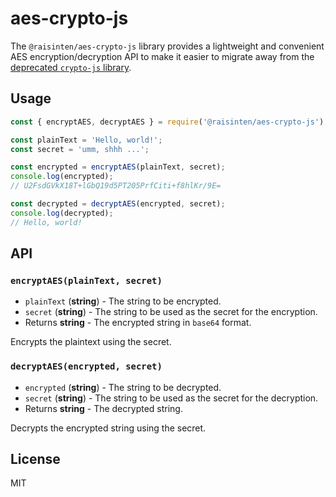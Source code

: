 # aes-crypto-js

The `@raisinten/aes-crypto-js` library provides a lightweight and convenient AES encryption/decryption API to make it easier to migrate away from the [deprecated `crypto-js` library](https://github.com/brix/crypto-js).

## Usage

```js
const { encryptAES, decryptAES } = require('@raisinten/aes-crypto-js');

const plainText = 'Hello, world!';
const secret = 'umm, shhh ...';

const encrypted = encryptAES(plainText, secret);
console.log(encrypted);
// U2FsdGVkX18T+lGbQ19d5PT205PrfCiti+f8hlKr/9E=

const decrypted = decryptAES(encrypted, secret);
console.log(decrypted);
// Hello, world!
```

## API

### `encryptAES(plainText, secret)`

- `plainText` (**string**) - The string to be encrypted.
- `secret` (**string**) - The string to be used as the secret for the encryption.
- Returns **string** - The encrypted string in `base64` format.

Encrypts the plaintext using the secret.

### `decryptAES(encrypted, secret)`

- `encrypted` (**string**) - The string to be decrypted.
- `secret` (**string**) - The string to be used as the secret for the decryption.
- Returns **string** - The decrypted string.

Decrypts the encrypted string using the secret.

## License

MIT
